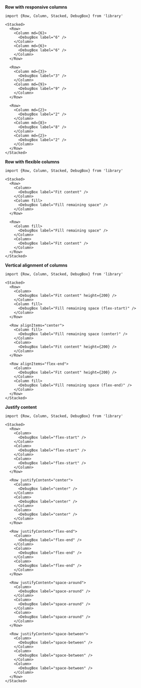 **Row with responsive columns**

    import {Row, Column, Stacked, DebugBox} from 'library'

    <Stacked>
      <Row>
        <Column md={6}>
          <DebugBox label="6" />
        </Column>
        <Column md={6}>
          <DebugBox label="6" />
        </Column>
      </Row>

      <Row>
        <Column md={3}>
          <DebugBox label="3" />
        </Column>
        <Column md={9}>
          <DebugBox label="9" />
        </Column>
      </Row>

      <Row>
        <Column md={2}>
          <DebugBox label="2" />
        </Column>
        <Column md={8}>
          <DebugBox label="8" />
        </Column>
        <Column md={2}>
          <DebugBox label="2" />
        </Column>
      </Row>
    </Stacked>

**Row with flexible columns**

    import {Row, Column, Stacked, DebugBox} from 'library'

    <Stacked>
      <Row>
        <Column>
          <DebugBox label="Fit content" />
        </Column>
        <Column fill>
          <DebugBox label="Fill remaining space" />
        </Column>
      </Row>

      <Row>
        <Column fill>
          <DebugBox label="Fill remaining space" />
        </Column>
        <Column>
          <DebugBox label="Fit content" />
        </Column>
      </Row>
    </Stacked>

**Vertical alignment of columns**

    import {Row, Column, Stacked, DebugBox} from 'library'

    <Stacked>
      <Row>
        <Column>
          <DebugBox label="Fit content" height={200} />
        </Column>
        <Column fill>
          <DebugBox label="Fill remaining space (flex-start)" />
        </Column>
      </Row>

      <Row alignItems="center">
        <Column fill>
          <DebugBox label="Fill remaining space (center)" />
        </Column>
        <Column>
          <DebugBox label="Fit content" height={200} />
        </Column>
      </Row>

      <Row alignItems="flex-end">
        <Column>
          <DebugBox label="Fit content" height={200} />
        </Column>
        <Column fill>
          <DebugBox label="Fill remaining space (flex-end)" />
        </Column>
      </Row>
    </Stacked>

**Justify content**

    import {Row, Column, Stacked, DebugBox} from 'library'

    <Stacked>
      <Row>
        <Column>
          <DebugBox label="flex-start" />
        </Column>
        <Column>
          <DebugBox label="flex-start" />
        </Column>
        <Column>
          <DebugBox label="flex-start" />
        </Column>
      </Row>

      <Row justifyContent="center">
        <Column>
          <DebugBox label="center" />
        </Column>
        <Column>
          <DebugBox label="center" />
        </Column>
        <Column>
          <DebugBox label="center" />
        </Column>
      </Row>

      <Row justifyContent="flex-end">
        <Column>
          <DebugBox label="flex-end" />
        </Column>
        <Column>
          <DebugBox label="flex-end" />
        </Column>
        <Column>
          <DebugBox label="flex-end" />
        </Column>
      </Row>

      <Row justifyContent="space-around">
        <Column>
          <DebugBox label="space-around" />
        </Column>
        <Column>
          <DebugBox label="space-around" />
        </Column>
        <Column>
          <DebugBox label="space-around" />
        </Column>
      </Row>

      <Row justifyContent="space-between">
        <Column>
          <DebugBox label="space-between" />
        </Column>
        <Column>
          <DebugBox label="space-between" />
        </Column>
        <Column>
          <DebugBox label="space-between" />
        </Column>
      </Row>
    </Stacked>

